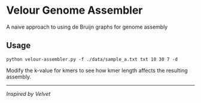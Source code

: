 # Velour Genome Assembler #

A naive approach to using de Bruijn graphs for genome assembly

## Usage ##

```
python velour-assembler.py -f ./data/sample_a.txt txt 10 30 7 -d
```

Modify the k-value for kmers to see how kmer length affects the resulting assembly.

---

*Inspired by Velvet*
